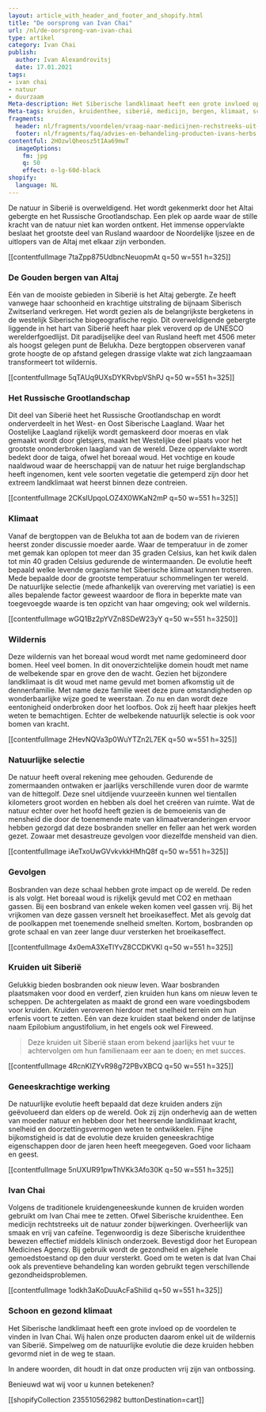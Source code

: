 ```yaml
---
layout: article_with_header_and_footer_and_shopify.html
title: "De oorsprong van Ivan Chai"
url: /nl/de-oorsprong-van-ivan-chai
type: artikel
category: Ivan Chai
publish:
  author: Ivan Alexandrovitsj
  date: 17.01.2021
tags:
- ivan chai
- natuur
- duurzaam
Meta-description: Het Siberische landklimaat heeft een grote invloed op de voordelen te vinden in Ivan Chai. Wij halen onze producten daarom enkel uit de wildernis van Siberië. Simpelweg om de natuurlijke evolutie die deze kruiden hebben gevormd niet in de weg te staan. Benieuwd naar de inzichten?
Meta-tags: kruiden, kruidenthee, siberië, medicijn, bergen, klimaat, schoon, natuur, rusland, bomen, spar, den, tiaga, gezondheid, evolutie, wildernis, Altai 
fragments:
  header: nl/fragments/voordelen/vraag-naar-medicijnen-rechstreeks-uit-de-natuur
  footer: nl/fragments/faq/advies-en-behandeling-producten-ivans-herbs
contentful: 2HOzwlQheosz5tIAa69mwT
  imageOptions:
    fm: jpg
    q: 50
    effect: o-lg-60d-black
shopify:
  language: NL
---
```

De natuur in Siberië is overweldigend. Het wordt gekenmerkt door het Altai gebergte en het Russische Grootlandschap. Een plek op aarde waar de stille kracht van de natuur niet kan worden ontkent. Het immense oppervlakte beslaat het grootste deel van Rusland waardoor de Noordelijke Ijszee en de uitlopers van de Altaj met elkaar zijn verbonden.

[[contentfulImage 7taZpp875UdbncNeuopmAt q=50 w=551 h=325]]

### De Gouden bergen van Altaj
Eén van de mooiste gebieden in Siberië is het Altaj gebergte. Ze heeft vanwege haar schoonheid en krachtige uitstraling de bijnaam Siberisch Zwitserland verkregen. Het wordt gezien als de belangrijkste bergketens in de westelijk Siberische biogeografische regio. Dit overweldigende gebergte liggende in het hart van Siberië heeft haar plek veroverd op de UNESCO werelderfgoedlijst. Dit paradijselijke deel van Rusland heeft met 4506 meter als hoogst gelegen punt de Belukha. Deze bergtoppen observeren vanaf grote hoogte de op afstand gelegen drassige vlakte wat zich langzaamaan transformeert tot wildernis.

[[contentfulImage 5qTAUq9UXsDYKRvbpVShPJ q=50 w=551 h=325]]

### Het Russische Grootlandschap
Dit deel van Siberië heet het Russische Grootlandschap en wordt onderverdeelt in het West- en Oost Siberische Laagland. Waar het Oostelijke Laagland rijkelijk wordt gemaskeerd door moeras en vlak gemaakt wordt door gletsjers, maakt het Westelijke deel plaats voor het grootste ononderbroken laagland van de wereld. Deze oppervlakte wordt bedekt door de taiga, ofwel het boreaal woud. Het vochtige en koude naaldwoud waar de heerschappij van de natuur het ruige berglandschap heeft ingenomen, kent vele soorten vegetatie die getemperd zijn door het extreem landklimaat wat heerst binnen deze contreien.

[[contentfulImage 2CKslUpqoLOZ4X0WKaN2mP q=50 w=551 h=325]]

### Klimaat
Vanaf de bergtoppen van de Belukha tot aan de bodem van de rivieren heerst zonder discussie moeder aarde. Waar de temperatuur in de zomer met gemak kan oplopen tot meer dan 35 graden Celsius, kan het kwik dalen tot min 40 graden Celsius gedurende de wintermaanden. De evolutie heeft bepaald welke levende organisme het Siberische klimaat kunnen trotseren. Mede bepaalde door de grootste temperatuur schommelingen ter wereld. De natuurlijke selectie (mede afhankelijk van overerving met variatie) is een alles bepalende factor geweest waardoor de flora in beperkte mate van toegevoegde waarde is ten opzicht van haar omgeving; ook wel wildernis.

[[contentfulImage wGQ1Bz2pYVZn8SDeW23yY q=50 w=551 h=3250]]

### Wildernis
Deze wildernis van het boreaal woud wordt met name gedomineerd door bomen. Heel veel bomen. In dit onoverzichtelijke domein houdt met name de welbekende spar en grove den de wacht. Gezien het bijzondere landklimaat is dit woud met name gevuld met bomen afkomstig uit de dennenfamilie. Met name deze familie weet deze pure omstandigheden op wonderbaarlijke wijze goed te weerstaan. Zo nu en dan wordt deze eentonigheid onderbroken door het loofbos. Ook zij heeft haar plekjes heeft weten te bemachtigen. Echter de welbekende natuurlijk selectie is ook voor bomen van kracht.

[[contentfulImage 2HevNQVa3p0WuYTZn2L7EK q=50 w=551 h=325]]

### Natuurlijke selectie
De natuur heeft overal rekening mee gehouden. Gedurende de zomermaanden ontwaken er jaarlijks verschillende vuren door de warmte van de hittegolf. Deze snel uitdijende vuurzeeën
kunnen wel tientallen kilometers groot worden en hebben als doel het creëren van ruimte. Wat de natuur echter over het hoofd heeft gezien is de bemoeienis van de mensheid die door de toenemende mate van klimaatveranderingen ervoor hebben gezorgd dat deze bosbranden sneller en feller aan het werk worden gezet. Zowaar met desastreuze gevolgen voor diezelfde mensheid van dien.

[[contentfulImage iAeTxoUwGVvkvkkHMhQ8f q=50 w=551 h=325]]

### Gevolgen
Bosbranden van deze schaal hebben grote impact op de wereld. De reden is als volgt. Het boreaal woud is rijkelijk gevuld met CO2 en methaan gassen. Bij een bosbrand van enkele weken komen veel gassen vrij. Bij het vrijkomen van deze gassen versnelt het broeikaseffect. Met als gevolg dat de poolkappen met toenemende snelheid smelten. Kortom, bosbranden op grote schaal en van zeer lange duur versterken het broeikaseffect.

[[contentfulImage 4x0emA3XeTlYvZ8CCDKVKl q=50 w=551 h=325]]

### Kruiden uit Siberië
Gelukkig bieden bosbranden ook nieuw leven. Waar bosbranden plaatsmaken voor dood en verderf, zien kruiden hun kans om nieuw leven te scheppen. De achtergelaten as maakt de grond een ware voedingsbodem voor kruiden. Kruiden veroveren hierdoor met snelheid terrein om hun erfenis voort te zetten. Eén van deze kruiden staat bekend onder de latijnse naam Epilobium angustifolium, in het engels ook wel Fireweed.

> Deze kruiden uit Siberië staan erom bekend jaarlijks het vuur te achtervolgen om hun familienaam eer aan te doen; en met succes.

[[contentfulImage 4RcnKIZYvR98g72PBvXBCQ q=50 w=551 h=325]]

### Geneeskrachtige werking
De natuurlijke evolutie heeft bepaald dat deze kruiden anders zijn geëvolueerd dan elders op de wereld. Ook zij zijn onderhevig aan de wetten van moeder natuur en hebben door het heersende landklimaat kracht, snelheid en doorzettingsvermogen weten te ontwikkelen. Fijne bijkomstigheid is dat de evolutie deze kruiden geneeskrachtige eigenschappen door de jaren heen heeft meegegeven. Goed voor lichaam en geest.

[[contentfulImage 5nUXUR91pwThVKk3Afo30K q=50 w=551 h=325]]

### Ivan Chai
Volgens de traditionele kruidengeneeskunde kunnen de kruiden worden gebruikt om Ivan Chai mee te zetten. Ofwel Siberische kruidenthee. Een medicijn rechtstreeks uit de natuur zonder bijwerkingen. Overheerlijk van smaak en vrij van cafeïne. Tegenwoordig is deze Siberische kruidenthee bewezen effectief middels klinisch onderzoek. Bevestigd door het European Medicines Agency. Bij gebruik wordt de gezondheid en algehele gemoedstoestand op den duur versterkt. Goed om te weten is dat Ivan Chai ook als preventieve behandeling kan worden gebruikt tegen verschillende gezondheidsproblemen.

[[contentfulImage 1odkh3aKoDuuAcFaShilid q=50 w=551 h=325]]

### Schoon en gezond klimaat
Het Siberische landklimaat heeft een grote invloed op de voordelen te vinden in Ivan Chai. Wij halen onze producten daarom enkel uit de wildernis van Siberië. Simpelweg om de natuurlijke evolutie die deze kruiden hebben gevormd niet in de weg te staan.

In andere woorden, dit houdt in dat onze producten vrij zijn van ontbossing.

Benieuwd wat wij voor u kunnen betekenen?

[[shopifyCollection 235510562982 buttonDestination=cart]]
